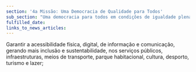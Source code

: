 ```yaml
---
section: '4a Missão: Uma Democracia de Qualidade para Todos'
sub_section: "Uma democracia para todos em condições de igualdade plena"
fulfilled_date:
links_to_news_articles:
---
```


Garantir a acessibilidade física, digital, de informação e comunicação, gerando mais inclusão e sustentabilidade, nos serviços públicos, infraestruturas, meios de transporte, parque habitacional, cultura, desporto, turismo e lazer;